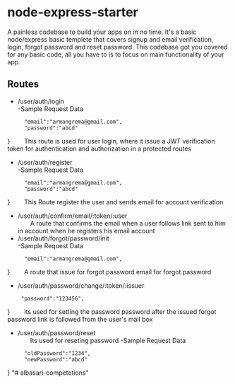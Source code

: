 # node-express-starter <br/>
A painless codebase to build your apps on in no time. It's a basic node/express basic templete that covers signup and email verification, login, forgot password and reset password. This codebase got you covered for any basic code, all you have to is to focus on main functionality of your app. 
## Routes
* /user/auth/login <br/>
-Sample Request Data
  ```{
    "email":"armangrema@gmail.com",
    "password":"abcd"
}
  &ensp;&ensp;&ensp;&ensp;This route is used for user login, where it issue a JWT verification token for authentication and authorization in a protected routes 
* /user/auth/register <br/>
-Sample Request Data
  ```{
    "email":"armangrema@gmail.com",
    "password":"abcd"
}
  &ensp;&ensp;&ensp;&ensp;This Route register the user and sends email for account verification
* /user/auth/confirm/email/:token/:user <br/>
  &ensp;&ensp;&ensp;&ensp;A route that  confirms the email when a user follows link sent to him in account when he registers his email account
* /user/auth/forgot/password/init <br/>
-Sample Request Data
  ```{
    "email":"armangrema@gmail.com",
}
    &ensp;&ensp;&ensp;&ensp;A route that issue for forgot password email for forgot password
* /user/auth/password/change/:token/:issuer <br/>
   ```{
    "password":"123456",
}
  &ensp;&ensp;&ensp;&ensp;Its used for setting the password password after the issued forgot password link is followed from the user's mail  box
* /user/auth/password/reset <br/>
  &ensp;&ensp;&ensp;&ensp;Its used for reseting password
  -Sample Request Data
  ```{
    "oldPassword":"1234",
    "newPassword":"abcd"
}
"# albasari-competetions" 
